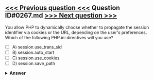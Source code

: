 [<<< Previous question <<<](0266.md)   Question ID#0267.md   [>>> Next question >>>](0268.md)
---

You allow PHP to dynamically choose whether to propagate the session identifier via cookies or the URL, depending on the user's preferences. Which of the following PHP.ini directives will you use?

- [ ] A) session.use_trans_sid
- [ ] B) session.auto_start
- [ ] C) session.use_cookies
- [ ] D) session.save_path

<details><summary><b>Answer</b></summary>
<p>
  Answer: <strong>A</strong>
</p>
</details>
